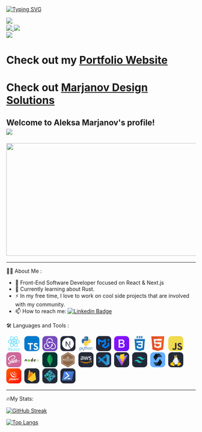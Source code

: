 
[![Typing SVG](https://readme-typing-svg.herokuapp.com?size=20&vCenter=true&lines=Passionate+Software+Developer)](https://git.io/typing-svg)

<div id="header" align="left"> 
  <img src="https://media0.giphy.com/media/gjrYDwbjnK8x36xZIO/giphy.gif?cid=790b7611a95eaceb161f09c503011e05d4a3660e7c194037&rid=giphy.gif&ct=s" width="200"/>
  <div id="badges">
  <a href="https://www.linkedin.com/in/aleksamarjanov/">
  <img src="https://img.shields.io/badge/LinkedIn-blue?logo=linkedin&logoColor=white&style=for-the-badge"
  </a>
  <a href="https://twitter.com/beli1337">
  <img src="https://img.shields.io/badge/Twitter-blue?style=for-the-badge&logo=twitter&logoColor=white">
  </a>
 </div>
    <img src="https://komarev.com/ghpvc/?username=AleksaMarjanov"> <br/>
      <h1>
       Check out my
      <a href="https://aleksamarjanov.com" target="_blank">Portfolio Website</a>
      </h1>
    <h1>
       Check out
      <a href="https://marjanovdesignsolutions.com" target="_blank">Marjanov Design Solutions</a>
      </h1>
        <h2>
      Welcome to Aleksa Marjanov's profile!<br/>
      <img src="https://media.giphy.com/media/hvRJCLFzcasrR4ia7z/giphy.gif" width="50"/>
    </h2>
</div>
 <div align="left">
  <img src="https://media.giphy.com/media/dWesBcTLavkZuG35MI/giphy.gif" width="600" height="300"/><br>
</div>
 <hr>
  
  👨‍💻 About Me :

- 🔭 Front-End Software Developer focused on React & Next.js
- 🌴 Currently learning about Rust.
- ⚡ In my free time, I love to work on cool side projects that are involved with my community.
- 📫 How to reach me: [![Linkedin Badge](https://img.shields.io/badge/-linkedin-blue?style=flat&logo=Linkedin&logoColor=white)](https://www.linkedin.com/in/aleksamarjanov/)
 
 
 :hammer_and_wrench: Languages and Tools : 
  <div>
  <img src="https://github.com/devicons/devicon/blob/master/icons/react/react-original-wordmark.svg" title="React" alt="React" width="40" height="40"/>&nbsp;
  <img src="https://github.com/tandpfun/skill-icons/blob/main/icons/TypeScript.svg" title="TypeScript" alt="TypeScript" width="40" height="40"/>&nbsp;
  <img src="https://github.com/tandpfun/skill-icons/blob/main/icons/Redux.svg" title="redux" alt="redux" width="40">&nbsp;
   <img src="https://github.com/tandpfun/skill-icons/blob/main/icons/NextJS-Dark.svg" title="nextjs" alt="nextjs" width="40">&nbsp;
    <img src="https://raw.githubusercontent.com/devicons/devicon/1119b9f84c0290e0f0b38982099a2bd027a48bf1/icons/python/python-original-wordmark.svg" title="python" alt="python" width="40">&nbsp;
   <img src="https://github.com/tandpfun/skill-icons/blob/main/icons/MaterialUI-Dark.svg" title="mui" alt="mui" width="40">&nbsp;
    <img src="https://github.com/tandpfun/skill-icons/blob/main/icons/Bootstrap.svg" title="bootstrap" alt="bootstrap" width="40">&nbsp;
  <img src="https://github.com/devicons/devicon/blob/master/icons/css3/css3-plain-wordmark.svg"  title="CSS3" alt="CSS" width="40" height="40"/>&nbsp;
  <img src="https://github.com/devicons/devicon/blob/master/icons/html5/html5-original.svg" title="HTML5" alt="HTML" width="40" height="40"/>&nbsp;
  <img src="https://github.com/tandpfun/skill-icons/blob/main/icons/JavaScript.svg" title="JavaScript" alt="JavaScript" width="40" height="40"/>&nbsp;
  <img src="https://github.com/tandpfun/skill-icons/blob/main/icons/Sass.svg" title="sass" alt="sass" width="40">&nbsp;
   <img src="https://github.com/devicons/devicon/blob/master/icons/nodejs/nodejs-original-wordmark.svg" title="NodeJS" alt="NodeJS" width="40" height="40"/>&nbsp;
   <img src="https://github.com/tandpfun/skill-icons/blob/main/icons/MongoDB.svg" title="MongoDB" alt="MongoDB" width="40">&nbsp;
   <img src="https://github.com/devicons/devicon/blob/master/icons/mocha/mocha-plain.svg" title="mocha" alt="mocha" width="40">&nbsp;
   <img src="https://github.com/tandpfun/skill-icons/blob/main/icons/AWS-Dark.svg" title="aws" alt="aws" width="40">&nbsp;
   <img src="https://github.com/tandpfun/skill-icons/blob/main/icons/VSCode-Dark.svg" title="vscode" alt="vscode" width="40">&nbsp;
   <img src="https://github.com/tandpfun/skill-icons/blob/main/icons/Vite-Dark.svg" title="vite" alt="vite" width="40">&nbsp;
   <img src="https://github.com/tandpfun/skill-icons/blob/main/icons/TailwindCSS-Dark.svg" title="tailwind" alt="tailwind" width="40">&nbsp;
   <img src="https://github.com/tandpfun/skill-icons/blob/main/icons/Solidity.svg" title="solidty" alt="solidty" width="40">&nbsp;  
   <img src="https://github.com/tandpfun/skill-icons/blob/main/icons/Linux-Dark.svg" title="linux" alt="linux" width="40">&nbsp;
   <img src="https://github.com/tandpfun/skill-icons/blob/main/icons/JQuery.svg" title="jquery" alt="jquery" width="40">&nbsp;
   <img src="https://github.com/tandpfun/skill-icons/blob/main/icons/Firebase-Dark.svg" title="firebase" alt="firebase" width="40">&nbsp;
   <img src="https://github.com/tandpfun/skill-icons/blob/main/icons/Netlify-Dark.svg" title="netlify" alt="netlify" width="40">&nbsp;
   <img src="https://github.com/tandpfun/skill-icons/blob/main/icons/Powershell-Dark.svg" title="powershell" alt="powershell" width="40">&nbsp;
   <img src="" title="" alt="" width="40">&nbsp;
</div>
 
<hr> 
  🔥My Stats: 
 
 
[![GitHub Streak](https://github-readme-streak-stats.herokuapp.com?user=AleksaMarjanov&theme=dark&date_format=M%20j%5B%2C%20Y%5D)](https://git.io/streak-stats)

  
  [![Top Langs](https://github-readme-stats.vercel.app/api/top-langs/?username=AleksaMarjanov)](https://github.com/anuraghazra/github-readme-stats) 
  
  
 
